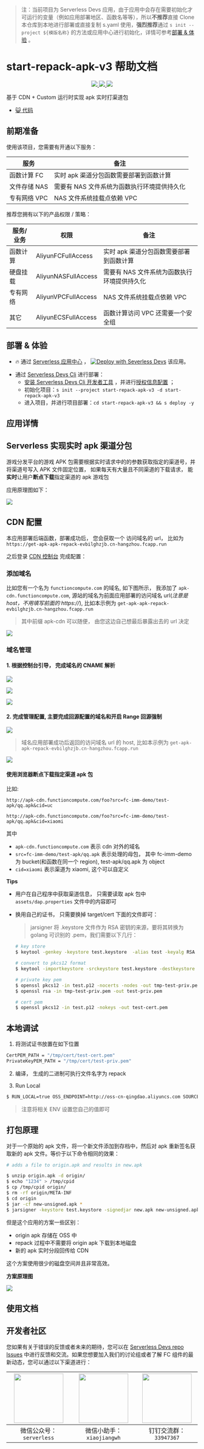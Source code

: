 
> 注：当前项目为 Serverless Devs 应用，由于应用中会存在需要初始化才可运行的变量（例如应用部署地区、函数名等等），所以**不推荐**直接 Clone 本仓库到本地进行部署或直接复制 s.yaml 使用，**强烈推荐**通过 `s init --project ${模版名称}` 的方法或应用中心进行初始化，详情可参考[部署 & 体验](#部署--体验) 。

# start-repack-apk-v3 帮助文档
<p align="center" class="flex justify-center">
    <a href="https://www.serverless-devs.com" class="ml-1">
    <img src="http://editor.devsapp.cn/icon?package=start-repack-apk-v3&type=packageType">
  </a>
  <a href="http://www.devsapp.cn/details.html?name=start-repack-apk-v3" class="ml-1">
    <img src="http://editor.devsapp.cn/icon?package=start-repack-apk-v3&type=packageVersion">
  </a>
  <a href="http://www.devsapp.cn/details.html?name=start-repack-apk-v3" class="ml-1">
    <img src="http://editor.devsapp.cn/icon?package=start-repack-apk-v3&type=packageDownload">
  </a>
</p>

<description>

基于 CDN + Custom 运行时实现 apk 实时打渠道包

</description>

<codeUrl>

- [:smiley_cat: 代码](https://github.com/devsapp/repackAPK/tree/V3/src)

</codeUrl>
<preview>



</preview>


## 前期准备

使用该项目，您需要有开通以下服务：

<service>



| 服务 |  备注  |
| --- |  --- |
| 函数计算 FC |  实时 apk 渠道分包函数需要部署到函数计算 |
| 文件存储 NAS |  需要有 NAS 文件系统为函数执行环境提供持久化 |
| 专有网络 VPC |  NAS 文件系统挂载点依赖 VPC |

</service>

推荐您拥有以下的产品权限 / 策略：
<auth>



| 服务/业务 |  权限 |  备注  |
| --- |  --- |   --- |
| 函数计算 | AliyunFCFullAccess |  实时 apk 渠道分包函数需要部署到函数计算 |
| 硬盘挂载 | AliyunNASFullAccess |  需要有 NAS 文件系统为函数执行环境提供持久化 |
| 专有网络 | AliyunVPCFullAccess |  NAS 文件系统挂载点依赖 VPC |
| 其它 | AliyunECSFullAccess |  函数计算访问 VPC 还需要一个安全组 |

</auth>

<remark>



</remark>

<disclaimers>



</disclaimers>

## 部署 & 体验

<appcenter>
   
- :fire: 通过 [Serverless 应用中心](https://fcnext.console.aliyun.com/applications/create?template=start-repack-apk-v3) ，
  [![Deploy with Severless Devs](https://img.alicdn.com/imgextra/i1/O1CN01w5RFbX1v45s8TIXPz_!!6000000006118-55-tps-95-28.svg)](https://fcnext.console.aliyun.com/applications/create?template=start-repack-apk-v3) 该应用。
   
</appcenter>
<deploy>
    
- 通过 [Serverless Devs Cli](https://www.serverless-devs.com/serverless-devs/install) 进行部署：
  - [安装 Serverless Devs Cli 开发者工具](https://www.serverless-devs.com/serverless-devs/install) ，并进行[授权信息配置](https://docs.serverless-devs.com/fc/config) ；
  - 初始化项目：`s init --project start-repack-apk-v3 -d start-repack-apk-v3`
  - 进入项目，并进行项目部署：`cd start-repack-apk-v3 && s deploy -y`
   
</deploy>

## 应用详情

<appdetail id="flushContent">

## Serverless 实现实时 apk 渠道分包

游戏分发平台的游戏 APK 包需要根据实时请求中的的参数获取指定的渠道号，并将渠道号写入 APK 文件固定位置， 如果每天有大量且不同渠道的下载请求， 能**实时**让用户**断点下载**指定渠道的 apk 游戏包

应用原理图如下：

![](https://img.alicdn.com/imgextra/i2/O1CN019seP901UxWBt9D8h7_!!6000000002584-2-tps-2120-668.png)

## CDN 配置

本应用部署后端函数，部署成功后， 您会获取一个 访问域名的 url， 比如为 `https://get-apk-apk-repack-evbilghzjb.cn-hangzhou.fcapp.run`

之后登录 [CDN 控制台](https://cdn.console.aliyun.com/) 完成配置：

### 添加域名

比如您有一个名为 `functioncompute.com` 的域名, 如下图所示， 我添加了 `apk-cdn.functioncompute.com`, 源站的域名为前面应用部署的访问域名 url(_注意是 host，不用填写前面的 https://_), 比如本示例为 `get-apk-apk-repack-evbilghzjb.cn-hangzhou.fcapp.run`

> 其中前缀 apk-cdn 可以随便， 由您这边自己想最后暴露出去的 url 决定

![](https://img.alicdn.com/imgextra/i2/O1CN01KX6FhL1sjp9I1US8M_!!6000000005803-2-tps-1372-840.png)

### 域名管理

#### 1. 根据控制台引导， 完成域名的 CNAME 解析

![](https://img.alicdn.com/imgextra/i4/O1CN01tmlyC222ln0TTrFt1_!!6000000007161-2-tps-956-1372.png)

![](https://img.alicdn.com/imgextra/i1/O1CN01htbiOc1DZNsDqDC9C_!!6000000000230-2-tps-2348-670.png)

![](https://img.alicdn.com/imgextra/i4/O1CN01vKUcG21RGWBEd8eBT_!!6000000002084-2-tps-2586-244.png)

#### 2. 完成管理配置, 主要完成回源配置的域名和开启 Range 回源强制

![](https://img.alicdn.com/imgextra/i4/O1CN01d9cRsx23rZckwYqmF_!!6000000007309-2-tps-2646-716.png)

> 域名应用部署成功后返回的访问域名 url 的 host, 比如本示例为 `get-apk-apk-repack-evbilghzjb.cn-hangzhou.fcapp.run`

![](https://img.alicdn.com/imgextra/i3/O1CN01W8rPnG1R1rVDcK7TN_!!6000000002052-2-tps-2612-854.png)

#### 使用浏览器断点下载指定渠道 apk 包

比如:

`http://apk-cdn.functioncompute.com/foo?src=fc-imm-demo/test-apk/qq.apk&cid=uc`

`http://apk-cdn.functioncompute.com/foo?src=fc-imm-demo/test-apk/qq.apk&cid=xiaomi`

其中

- `apk-cdn.functioncompute.com` 表示 cdn 对外的域名
- `src=fc-imm-demo/test-apk/qq.apk` 表示处理的母包， 其中 fc-imm-demo 为 bucket(和函数在同一个 region), test-apk/qq.apk 为 object
- `cid=xiaomi` 表示渠道为 xiaomi, 这个可以自定义

**Tips**

- 用户在自己程序中获取渠道信息， 只需要读取 apk 包中 `assets/dap.properties` 文件中的内容即可

- 换用自己的证书， 只需要换掉 target/cert 下面的文件即可：
  > jarsigner 将 .keystore 文件作为 RSA 密钥的来源，要将其转换为 golang 可识别的 .pem，我们需要以下几行：
  ```bash
  # key store
  $ keytool -genkey -keystore test.keystore  -alias test -keyalg RSA -validity 10000

  # convert to pkcs12 format
  $ keytool -importkeystore -srckeystore test.keystore -destkeystore test.p12 -deststoretype PKCS12

  # private key pem
  $ openssl pkcs12 -in test.p12 -nocerts -nodes -out tmp-test-priv.pem
  $ openssl rsa -in tmp-test-priv.pem -out test-priv.pem

  # cert pem
  $ openssl pkcs12 -in test.p12 -nokeys -out test-cert.pem
  ```

## 本地调试

1. 将测试证书放置在如下位置

```bash
CertPEM_PATH = "/tmp/cert/test-cert.pem"
PrivateKeyPEM_PATH = "/tmp/cert/test-priv.pem"
```

2. 编译， 生成的二进制可执行文件名字为 repack

3. Run Local

```bash
$ RUN_LOCAL=true OSS_ENDPOINT=http://oss-cn-qingdao.aliyuncs.com SOURCE_OBJECT=test/test_pack.apk CHANNEL_ID=xiaomi ACCESS_KEY_ID=xxx ACCESS_KEY_SECRET=yyy  ./repack
```

> 注意将相关 ENV 设置您自己的值即可

## 打包原理

对于一个原始的 apk 文件，将一个新文件添加到存档中，然后对 apk 重新签名获取新的 apk 文件。等价于以下命令相同的效果：

```bash
# adds a file to origin.apk and results in new.apk

$ unzip origin.apk -d origin/
$ echo "1234" > /tmp/cpid
$ cp /tmp/cpid origin/
$ rm -rf origin/META-INF
$ cd origin
$ jar -cf new-unsigned.apk *
$ jarsigner -keystore test.keystore -signedjar new.apk new-unsigned.apk 'test'
```

但是这个应用的方案一些区别：

- origin apk 存储在 OSS 中
- repack 过程中不需要将 origin apk 下载到本地磁盘
- 新的 apk 实时分段回传给 CDN

这个方案使用很少的磁盘空间并且非常高效。

**方案原理图**

![](https://img.alicdn.com/imgextra/i4/O1CN01ARFir41xyXwDIpAng_!!6000000006512-2-tps-711-463.png)

</appdetail>

## 使用文档

<usedetail id="flushContent">
</usedetail>


<devgroup>


## 开发者社区

您如果有关于错误的反馈或者未来的期待，您可以在 [Serverless Devs repo Issues](https://github.com/serverless-devs/serverless-devs/issues) 中进行反馈和交流。如果您想要加入我们的讨论组或者了解 FC 组件的最新动态，您可以通过以下渠道进行：

<p align="center">  

| <img src="https://serverless-article-picture.oss-cn-hangzhou.aliyuncs.com/1635407298906_20211028074819117230.png" width="130px" > | <img src="https://serverless-article-picture.oss-cn-hangzhou.aliyuncs.com/1635407044136_20211028074404326599.png" width="130px" > | <img src="https://serverless-article-picture.oss-cn-hangzhou.aliyuncs.com/1635407252200_20211028074732517533.png" width="130px" > |
| --------------------------------------------------------------------------------------------------------------------------------- | --------------------------------------------------------------------------------------------------------------------------------- | --------------------------------------------------------------------------------------------------------------------------------- |
| <center>微信公众号：`serverless`</center>                                                                                         | <center>微信小助手：`xiaojiangwh`</center>                                                                                        | <center>钉钉交流群：`33947367`</center>                                                                                           |
</p>
</devgroup>
